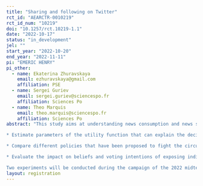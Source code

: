 ```yaml
---
title: "Sharing and following on Twitter"
rct_id: "AEARCTR-0010219"
rct_id_num: "10219"
doi: "10.1257/rct.10219-1.1"
date: "2022-10-17"
status: "in_development"
jel: ""
start_year: "2022-10-20"
end_year: "2022-11-11"
pi: "EMERIC HENRY"
pi_other:
  - name: Ekaterina Zhuravskaya
    email: ezhuravskaya@gmail.com
    affiliation: PSE
  - name: Sergei Guriev
    email: sergei.guriev@sciencespo.fr
    affiliation: Sciences Po
  - name: Theo Marquis
    email: theo.marquis@sciencespo.fr
    affiliation: Sciences Po
abstract: "This study aims at understanding news consumption and news sharing on Twitter. Specifically the purpose is to:
* Estimate parameters of the utility function that can explain the decision to share news (true or false). In particular how do individuals trade off veracity of the news / ideological bias of the news and potential virality of this news?
* Compare different policies that have been proposed to fight the circulation of fake news, in particular (a) making veracity salient (b) asking for confirmation clicks (c) proposing fact checking.
* Evaluate the impact on beliefs and voting intentions of exposing individuals to balanced content.
Two experiments will be conducted during the campaign of the 2022 midterm elections."
layout: registration
---
```


